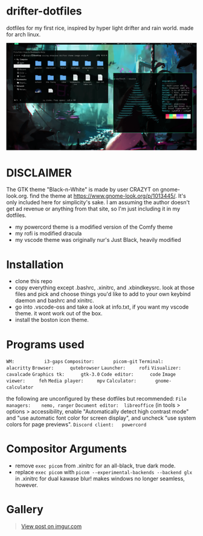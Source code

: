 # drifter-dotfiles
dotfiles for my first rice, inspired by hyper light drifter and rain world. made for arch linux.

![preview](.wallpapers/preview.png)

# DISCLAIMER

The GTK theme "Black-n-White" is made by user CRAZYT on gnome-look.org.  find the theme at https://www.gnome-look.org/p/1013445/. It's only included here for simplicity's sake. I am assuming the author doesn't get ad revenue or anything from that site, so I'm just including it in my dotfiles.

- my powercord theme is a modified version of the Comfy theme
- my rofi is modified dracula
- my vscode theme was originally nur's Just Black, heavily modified

# Installation
- clone this repo
- copy everything except .bashrc, .xinitrc, and .xbindkeysrc. look at those files and pick and choose things you'd like to add to your own keybind daemon and bashrc and xinitrc.
- go into .vscode-oss and take a look at info.txt, if you want my vscode theme. it wont work out of the box.
- install the boston icon theme.

# Programs used

``WM:			i3-gaps``
``Compositor:		picom-git``
``Terminal:		alacritty``
``Browser:		qutebrowser``
``Launcher:		rofi``
``Visualizer:		cavalcade``
``Graphics tk:		gtk-3.0``
``Code editor:		code``
``Image viewer:		feh``
``Media player:		mpv``
``Calculator:		gnome-calculator``

the following are unconfigured by these dotfiles but recommended:
``File managers:	nemo, ranger``
``Document editor:	libreoffice`` (in tools > options > accessibility, enable "Automatically detect high contrast mode" and "use automatic font color for screen display", and uncheck "use system colors for page previews".
``Discord client:	powercord``

# Compositor Arguments

- remove ``exec picom`` from .xinitrc for an all-black, true dark mode.
- replace ``exec picom`` with ``picom --experimental-backends --backend glx`` in .xinitrc for dual kawase blur! makes windows no longer seamless, however.

# Gallery

<blockquote class="imgur-embed-pub" lang="en" data-id="a/2wWZDmC"><a href="//imgur.com/a/2wWZDmC">View post on imgur.com</a></blockquote><script async src="//s.imgur.com/min/embed.js" charset="utf-8"></script>
